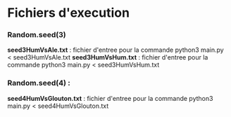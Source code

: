 
Fichiers d'execution
===

### Random.seed(3)
**seed3HumVsAle.txt** : fichier d'entree pour la commande python3 main.py < seed3HumVsAle.txt
**seed3HumVsHum.txt** : fichier d'entree pour la commande python3 main.py < seed3HumVsHum.txt

### Random.seed(4) :
**seed4HumVsGlouton.txt** : fichier d'entree pour la commande python3 main.py < seed4HumVsGlouton.txt

